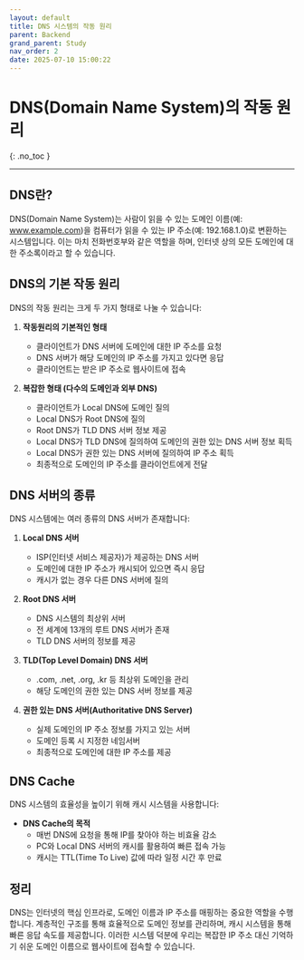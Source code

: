 ```yaml
---
layout: default
title: DNS 시스템의 작동 원리
parent: Backend
grand_parent: Study
nav_order: 2
date: 2025-07-10 15:00:22
---
```


# DNS(Domain Name System)의 작동 원리
{: .no_toc }

---

## DNS란?

DNS(Domain Name System)는 사람이 읽을 수 있는 도메인 이름(예: www.example.com)을 컴퓨터가 읽을 수 있는 IP 주소(예: 192.168.1.0)로 변환하는 시스템입니다. 이는 마치 전화번호부와 같은 역할을 하며, 인터넷 상의 모든 도메인에 대한 주소록이라고 할 수 있습니다.

## DNS의 기본 작동 원리

DNS의 작동 원리는 크게 두 가지 형태로 나눌 수 있습니다:

1. **작동원리의 기본적인 형태**
   - 클라이언트가 DNS 서버에 도메인에 대한 IP 주소를 요청
   - DNS 서버가 해당 도메인의 IP 주소를 가지고 있다면 응답
   - 클라이언트는 받은 IP 주소로 웹사이트에 접속

2. **복잡한 형태 (다수의 도메인과 외부 DNS)**
   - 클라이언트가 Local DNS에 도메인 질의
   - Local DNS가 Root DNS에 질의
   - Root DNS가 TLD DNS 서버 정보 제공
   - Local DNS가 TLD DNS에 질의하여 도메인의 권한 있는 DNS 서버 정보 획득
   - Local DNS가 권한 있는 DNS 서버에 질의하여 IP 주소 획득
   - 최종적으로 도메인의 IP 주소를 클라이언트에게 전달

## DNS 서버의 종류

DNS 시스템에는 여러 종류의 DNS 서버가 존재합니다:

1. **Local DNS 서버**
   - ISP(인터넷 서비스 제공자)가 제공하는 DNS 서버
   - 도메인에 대한 IP 주소가 캐시되어 있으면 즉시 응답
   - 캐시가 없는 경우 다른 DNS 서버에 질의

2. **Root DNS 서버**
   - DNS 시스템의 최상위 서버
   - 전 세계에 13개의 루트 DNS 서버가 존재
   - TLD DNS 서버의 정보를 제공

3. **TLD(Top Level Domain) DNS 서버**
   - .com, .net, .org, .kr 등 최상위 도메인을 관리
   - 해당 도메인의 권한 있는 DNS 서버 정보를 제공

4. **권한 있는 DNS 서버(Authoritative DNS Server)**
   - 실제 도메인의 IP 주소 정보를 가지고 있는 서버
   - 도메인 등록 시 지정한 네임서버
   - 최종적으로 도메인에 대한 IP 주소를 제공

## DNS Cache

DNS 시스템의 효율성을 높이기 위해 캐시 시스템을 사용합니다:

- **DNS Cache의 목적**
  - 매번 DNS에 요청을 통해 IP를 찾아야 하는 비효율 감소
  - PC와 Local DNS 서버의 캐시를 활용하여 빠른 접속 가능
  - 캐시는 TTL(Time To Live) 값에 따라 일정 시간 후 만료

## 정리

DNS는 인터넷의 핵심 인프라로, 도메인 이름과 IP 주소를 매핑하는 중요한 역할을 수행합니다. 계층적인 구조를 통해 효율적으로 도메인 정보를 관리하며, 캐시 시스템을 통해 빠른 응답 속도를 제공합니다. 이러한 시스템 덕분에 우리는 복잡한 IP 주소 대신 기억하기 쉬운 도메인 이름으로 웹사이트에 접속할 수 있습니다. 